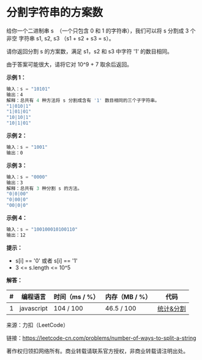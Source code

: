 # 分割字符串的方案数

给你一个二进制串 s  （一个只包含 0 和 1 的字符串），我们可以将 s 分割成 3 个 非空 字符串 s1, s2, s3 （s1 + s2 + s3 = s）。

请你返回分割 s 的方案数，满足 s1，s2 和 s3 中字符 '1' 的数目相同。

由于答案可能很大，请将它对 10^9 + 7 取余后返回。

**示例 1：**

``` javascript
输入：s = "10101"
输出：4
解释：总共有 4 种方法将 s 分割成含有 '1' 数目相同的三个子字符串。
"1|010|1"
"1|01|01"
"10|10|1"
"10|1|01"
```

**示例 2：**

``` javascript
输入：s = "1001"
输出：0
```

**示例 3：**

``` javascript
输入：s = "0000"
输出：3
解释：总共有 3 种分割 s 的方法。
"0|0|00"
"0|00|0"
"00|0|0"
```

**示例 4：**

``` javascript
输入：s = "100100010100110"
输出：12
```

**提示：**

- s[i] == '0' 或者 s[i] == '1'
- 3 <= s.length <= 10^5

**解答：**

**#**|**编程语言**|**时间（ms / %）**|**内存（MB / %）**|**代码**
--|--|--|--|--
1|javascript|104 / 100|46.5 / 100|[统计&分割](./javascript/ac_v1.js)

来源：力扣（LeetCode）

链接：https://leetcode-cn.com/problems/number-of-ways-to-split-a-string

著作权归领扣网络所有。商业转载请联系官方授权，非商业转载请注明出处。
